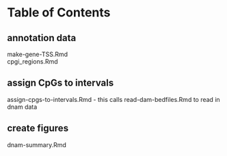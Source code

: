 # Table of Contents

## annotation data
make-gene-TSS.Rmd         
cpgi_regions.Rmd

## assign CpGs to intervals
assign-cpgs-to-intervals.Rmd - this calls read-dam-bedfiles.Rmd to read in dnam data

## create figures
dnam-summary.Rmd